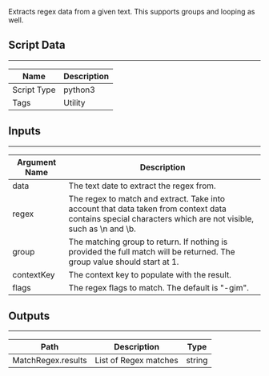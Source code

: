 Extracts regex data from a given text. This supports groups and looping as well.

## Script Data

---

| **Name** | **Description** |
| --- | --- |
| Script Type | python3 |
| Tags | Utility |


## Inputs

---

| **Argument Name** | **Description** |
| --- | --- |
| data | The text date to extract the regex from. |
| regex | The regex to match and extract. Take into account that data taken from context data contains special characters which are not visible, such as \n and \b. |
| group | The matching group to return. If nothing is provided the full match will be returned. The group value should start at 1. |
| contextKey | The context key to populate with the result. |
| flags | The regex flags to match. The default is "-gim". |

## Outputs

---

| **Path** | **Description** | **Type** |
| --- | --- | --- |
| MatchRegex.results | List of Regex matches | string |
